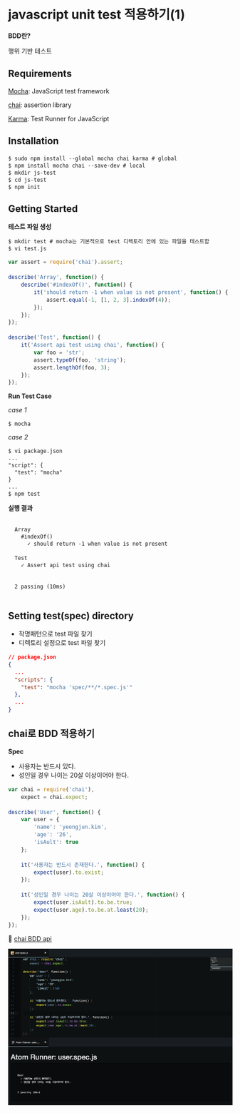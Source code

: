 # javascript unit test 적용하기(1)

**BDD란?**

행위 기반 테스트



## Requirements

[Mocha](http://mochajs.org/): JavaScript test framework

[chai](http://chaijs.com/): assertion library

[Karma](https://karma-runner.github.io/1.0/index.html): Test Runner for JavaScript



## Installation

```shell
$ sudo npm install --global mocha chai karma # global
$ npm install mocha chai --save-dev # local
$ mkdir js-test
$ cd js-test
$ npm init
```



## Getting Started

**테스트 파일 생성**

```shell
$ mkdir test # mocha는 기본적으로 test 디렉토리 안에 있는 파일을 테스트함
$ vi test.js
```

```javascript
var assert = require('chai').assert;

describe('Array', function() {
    describe('#indexOf()', function() {
        it('should return -1 when value is not present', function() {
            assert.equal(-1, [1, 2, 3].indexOf(4));
        });
    });
});

describe('Test', function() {
    it('Assert api test using chai', function() {
        var foo = 'str';
        assert.typeOf(foo, 'string');
        assert.lengthOf(foo, 3);
    });
});
```



**Run Test Case** 

*case 1*

```shell
$ mocha
```

*case 2*

```shell
$ vi package.json
...
"script": {
  "test": "mocha"
}
...
$ npm test
```



**실행 결과**

```shell

  Array
    #indexOf()
      ✓ should return -1 when value is not present

  Test
    ✓ Assert api test using chai


  2 passing (10ms)
  
```


## Setting test(spec) directory

- 작명패턴으로 test 파일 찾기
- 디렉토리 설정으로 test 파일 찾기

```json
// package.json
{
  ...
  "scripts": {
    "test": "mocha 'spec/**/*.spec.js'"
  },
  ...
}
```



## chai로 BDD 적용하기

**Spec**

- 사용자는 반드시 있다.
- 성인일 경우 나이는 20살 이상이어야 한다.

```js
var chai = require('chai'),
    expect = chai.expect;

describe('User', function() {
    var user = {
        'name': 'yeongjun.kim',
        'age': '26',
        'isAult': true
    };

    it('사용자는 반드시 존재한다.', function() {
        expect(user).to.exist;
    });

    it('성인일 경우 나이는 20살 이상이어야 한다.', function() {
        expect(user.isAult).to.be.true;
        expect(user.age).to.be.at.least(20);
    });
});
```

​:link: [chai BDD api](http://chaijs.com/api/bdd/)



![js-unit-test-sucess](./js-unit-test-success.png)